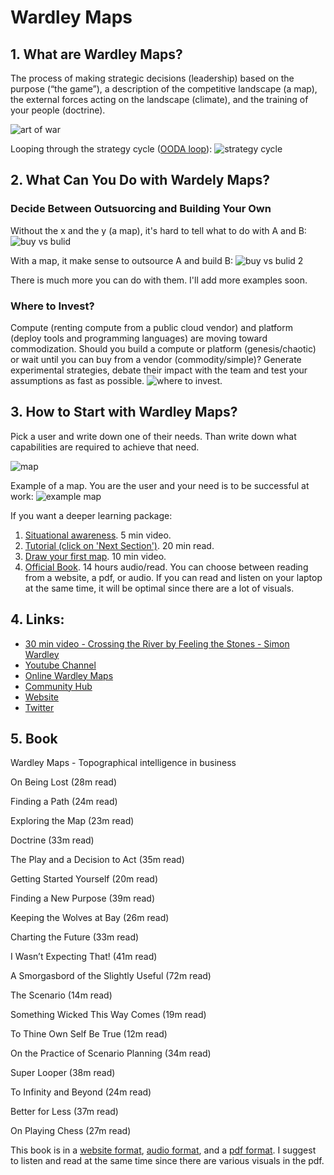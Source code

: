<!-- numbers -->

# Wardley Maps

## 1. What are Wardley Maps?

The process of making strategic decisions (leadership) based on the purpose (“the game”), a description of the competitive landscape (a map), the external forces acting on the landscape (climate), and the training of your people (doctrine).

![art of war](art-of-war.png)

Looping through the strategy cycle ([OODA loop](https://en.wikipedia.org/wiki/OODA_loop)):
![strategy cycle](strategy-cycle.png)

## 2. What Can You Do with Wardely Maps?

### Decide Between Outsuorcing and Building Your Own

Without the x and the y (a map), it's hard to tell what to do with A and B:
![buy vs bulid](outsource-or-build-1.png)

With a map, it make sense to outsource A and build B:
![buy vs bulid 2](outsource-or-build-2.png)

There is much more you can do with them. I'll add more examples soon.
### Where to Invest?

Compute (renting compute from a public cloud vendor) and platform (deploy tools and programming languages) are moving toward commodization. Should you build a compute or platform (genesis/chaotic) or wait until you can buy from a vendor (commodity/simple)? Generate experimental strategies, debate their impact with the team and test your assumptions as fast as possible.
![where to invest](where-to-invest.png).

## 3. How to Start with Wardley Maps?
Pick a user and write down one of their needs. Than write down what capabilities are required to achieve that need.

![map](map.png)

Example of a map. You are the user and your need is to be successful at work:
![example map](wardley-maps.png)

If you want a deeper learning package:
1. [Situational awareness](https://learnwardleymapping.com/introduction/). 5 min video.
2. [Tutorial (click on 'Next Section')](https://learnwardleymapping.com/introduction/). 20 min read.
3. [Draw your first map](https://learnwardleymapping.com). 10 min video.
4. [Official Book](https://learnwardleymapping.com/book/). 14 hours audio/read. You can choose between reading from a website, a pdf, or audio. If you can read and listen on your laptop at the same time, it will be optimal since there are a lot of visuals.


## 4. Links:
* [30 min video - Crossing the River by Feeling the Stones - Simon Wardley](https://www.youtube.com/watch?v=2IW9L1uNMCs)
* [Youtube Channel](https://www.youtube.com/c/HiredThought/videos)
* [Online Wardley Maps](https://onlinewardleymaps.com/)
* [Community Hub](https://list.wardleymaps.com/)
* [Website](https://learnwardleymapping.com/)
* [Twitter](https://twitter.com/search?q=%23WardleyMaps)

## 5. Book
Wardley Maps - Topographical intelligence in business

On Being Lost (28m read)

Finding a Path (24m read)

Exploring the Map (23m read)

Doctrine (33m read)

The Play and a Decision to Act (35m read)

Getting Started Yourself (20m read)

Finding a New Purpose (39m read)

Keeping the Wolves at Bay (26m read)

Charting the Future (33m read)

I Wasn’t Expecting That! (41m read)

A Smorgasbord of the Slightly Useful (72m read)

The Scenario (14m read)

Something Wicked This Way Comes (19m read)

To Thine Own Self Be True (12m read)

On the Practice of Scenario Planning (34m read)

Super Looper (38m read)

To Infinity and Beyond (24m read)

Better for Less (37m read)

On Playing Chess (27m read)

This book is in a [website format](https://medium.com/wardleymaps/on-being-lost-2ef5f05eb1ec), [audio format](https://feststelltaste.github.io/wardley-maps-audiobook/), and a [pdf format](https://raw.githubusercontent.com/HiredThought/wardley-maps-ebook/main/bin/Wardley%20Maps%20-%20Simon%20Wardley.pdf). I suggest to listen and read at the same time since there are various visuals in the pdf.
